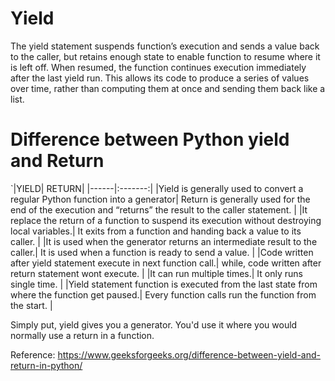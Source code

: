 # Yield
The yield statement suspends function’s execution and sends a value back to the caller, 
but retains enough state to enable function to resume where it is left off. When resumed, 
the function continues execution immediately after the last yield run. This allows 
its code to produce a series of values over time, rather than computing them at once 
and sending them back like a list.

# Difference between Python yield and Return

`|YIELD|	RETURN|
|------|:-------:|
|Yield is generally used to convert a regular Python function into a generator|	Return is generally used for the end of the execution and “returns” the result to the caller statement.  |
|It replace the return of a function to suspend its execution without destroying local variables.|	It exits from a function and handing back a value to its caller.                      |
|It is used when the generator returns an intermediate result to the caller.|	It is used when a function is ready to send a value.                                                       |
|Code written after yield statement execute in next function call.|	while, code written after return statement wont execute.                                                                |
|It can run multiple times.|	It only runs single time.                                                                                                                                    |
|Yield statement function is executed from the last state from where the function get paused.|	Every function calls run the function from the start.                                         |

Simply put, yield gives you a generator. You'd use it where you would normally use a return in a function. 
 

Reference:
https://www.geeksforgeeks.org/difference-between-yield-and-return-in-python/
